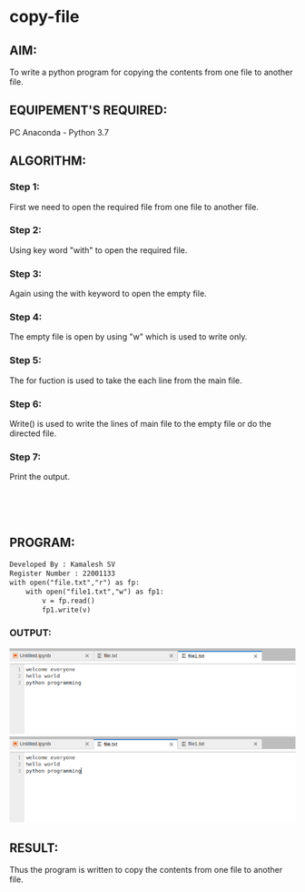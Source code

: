 # copy-file
## AIM:
To write a python program for copying the contents from one file to another file.
## EQUIPEMENT'S REQUIRED: 
PC
Anaconda - Python 3.7
## ALGORITHM: 
### Step 1: 
First we need to open the required file from one file to another file.
### Step 2: 
Using key word "with" to open the required file.
 
### Step 3:
Again using the with keyword to open the empty file.

### Step 4: 
The empty file is open by using "w" which is used to write only.

### Step 5: 
The for fuction is used to take the each line from the main file.

### Step 6: 
Write() is used to write the lines of main file to the empty file or do the directed file.

### Step 7: 
Print the output.

<br>

<br>

<br>

## PROGRAM:
```
Developed By : Kamalesh SV
Register Number : 22001133
with open("file.txt","r") as fp:
    with open("file1.txt","w") as fp1:
        v = fp.read()
        fp1.write(v)
```
### OUTPUT:

![OUTPUT](./output1.png)
![OUTPUT](./output2.png)

## RESULT:
Thus the program is written to copy the contents from one file to another file.
